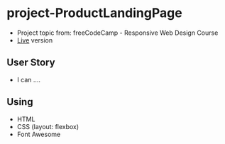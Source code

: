 # project-ProductLandingPage
* Project topic from: freeCodeCamp - Responsive Web Design Course
* [Live](https://pocoapocochen.github.io/project-ProductLandingPage/) version

## User Story
* I can ....

## Using
* HTML
* CSS (layout: flexbox)
* Font Awesome
